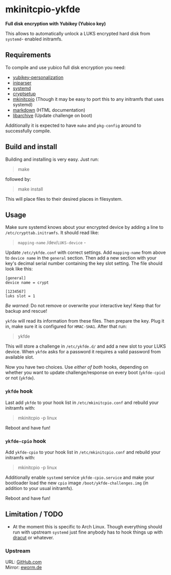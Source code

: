 mkinitcpio-ykfde
================

**Full disk encryption with Yubikey (Yubico key)**

This allows to automatically unlock a LUKS encrypted hard disk from `systemd`-
enabled initramfs.

Requirements
------------

To compile and use yubico full disk encryption you need:

* [yubikey-personalization](https://github.com/Yubico/yubikey-personalization)
* [iniparser](http://ndevilla.free.fr/iniparser/)
* [systemd](http://www.freedesktop.org/wiki/Software/systemd/)
* [cryptsetup](http://code.google.com/p/cryptsetup/)
* [mkinitcpio](https://projects.archlinux.org/mkinitcpio.git/) (Though
  it may be easy to port this to any initramfs that uses systemd)
* [markdown](http://daringfireball.net/projects/markdown/) (HTML documentation)
* [libarchive](http://www.libarchive.org/) (Update challenge on boot)

Additionally it is expected to have `make` and `pkg-config` around to
successfully compile.

Build and install
-----------------

Building and installing is very easy. Just run:

> make

followed by:

> make install

This will place files to their desired places in filesystem.

Usage
-----

Make sure systemd knows about your encrypted device by
adding a line to `/etc/crypttab.initramfs`. It should read like:

> `mapping-name` /dev/`LUKS-device` -

Update `/etc/ykfde.conf` with correct settings. Add `mapping-name` from
above to `device name` in the `general` section. Then add a new section
with your key's decimal serial number containing the key slot setting.
The file should look like this:

    [general]
    device name = crypt

    [1234567]
    luks slot = 1

*Be warned*: Do not remove or overwrite your interactive key! Keep that
for backup and rescue!

`ykfde` will read its information from these files. Then prepare
the key. Plug it in, make sure it is configured for `HMAC-SHA1`.
After that run:

> ykfde

This will store a challenge in `/etc/ykfde.d/` and add a new slot to
your LUKS device. When `ykfde` asks for a password it requires a valid
password from available slot.

Now you have two choices. Use *either of both* hooks, depending on whether
you want to update challenge/response on every boot (`ykfde-cpio`) or
not (`ykfde`).

### `ykfde` hook

Last add `ykfde` to your hook list in `/etc/mkinitcpio.conf` and rebuild
your initramfs with:

> mkinitcpio -p linux

Reboot and have fun!

### `ykfde-cpio` hook

Add `ykfde-cpio` to your hook list in `/etc/mkinitcpio.conf` and rebuild
your initramfs with:

> mkinitcpio -p linux

Additionally enable `systemd` service `ykfde-cpio.service` and make your
bootloader load the new `cpio` image `/boot/ykfde-challenges.img` (in
addition to your usual initramfs).

Reboot and have fun!

Limitation / TODO
-----------------

* At the moment this is specific to Arch Linux. Though everything should
  run with upstream `systemd` just fine anybody has to hook things up with
  [dracut](https://dracut.wiki.kernel.org/) or whatever.

### Upstream

URL: [GitHub.com](https://github.com/eworm-de/mkinitcpio-ykfde)  
Mirror: [eworm.de](http://git.eworm.de/cgit.cgi/mkinitcpio-ykfde/)
